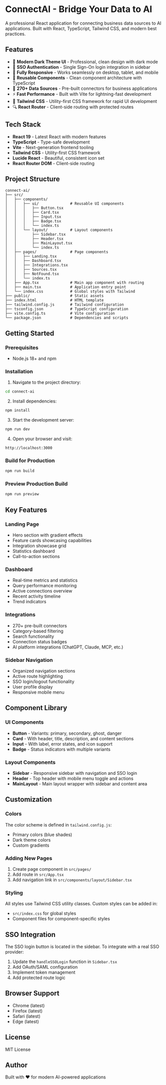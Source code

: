 # ConnectAI - Bridge Your Data to AI

A professional React application for connecting business data sources to AI applications. Built with React, TypeScript, Tailwind CSS, and modern best practices.

## Features

- 🎨 **Modern Dark Theme UI** - Professional, clean design with dark mode
- 🔐 **SSO Authentication** - Single Sign-On login integration in sidebar
- 📱 **Fully Responsive** - Works seamlessly on desktop, tablet, and mobile
- 🧩 **Reusable Components** - Clean component architecture with TypeScript
- 🎯 **270+ Data Sources** - Pre-built connectors for business applications
- ⚡ **Fast Performance** - Built with Vite for lightning-fast development
- 🎨 **Tailwind CSS** - Utility-first CSS framework for rapid UI development
- 🔍 **React Router** - Client-side routing with protected routes

## Tech Stack

- **React 19** - Latest React with modern features
- **TypeScript** - Type-safe development
- **Vite** - Next-generation frontend tooling
- **Tailwind CSS** - Utility-first CSS framework
- **Lucide React** - Beautiful, consistent icon set
- **React Router DOM** - Client-side routing

## Project Structure

```
connect-ai/
├── src/
│   ├── components/
│   │   ├── ui/              # Reusable UI components
│   │   │   ├── Button.tsx
│   │   │   ├── Card.tsx
│   │   │   ├── Input.tsx
│   │   │   ├── Badge.tsx
│   │   │   └── index.ts
│   │   └── layout/          # Layout components
│   │       ├── Sidebar.tsx
│   │       ├── Header.tsx
│   │       ├── MainLayout.tsx
│   │       └── index.ts
│   ├── pages/               # Page components
│   │   ├── Landing.tsx
│   │   ├── Dashboard.tsx
│   │   ├── Integrations.tsx
│   │   ├── Sources.tsx
│   │   ├── NotFound.tsx
│   │   └── index.ts
│   ├── App.tsx              # Main app component with routing
│   ├── main.tsx             # Application entry point
│   └── index.css            # Global styles with Tailwind
├── public/                  # Static assets
├── index.html               # HTML template
├── tailwind.config.js       # Tailwind configuration
├── tsconfig.json            # TypeScript configuration
├── vite.config.ts           # Vite configuration
└── package.json             # Dependencies and scripts
```

## Getting Started

### Prerequisites

- Node.js 18+ and npm

### Installation

1. Navigate to the project directory:
```bash
cd connect-ai
```

2. Install dependencies:
```bash
npm install
```

3. Start the development server:
```bash
npm run dev
```

4. Open your browser and visit:
```
http://localhost:3000
```

### Build for Production

```bash
npm run build
```

### Preview Production Build

```bash
npm run preview
```

## Key Features

### Landing Page
- Hero section with gradient effects
- Feature cards showcasing capabilities
- Integration showcase grid
- Statistics dashboard
- Call-to-action sections

### Dashboard
- Real-time metrics and statistics
- Query performance monitoring
- Active connections overview
- Recent activity timeline
- Trend indicators

### Integrations
- 270+ pre-built connectors
- Category-based filtering
- Search functionality
- Connection status badges
- AI platform integrations (ChatGPT, Claude, MCP, etc.)

### Sidebar Navigation
- Organized navigation sections
- Active route highlighting
- SSO login/logout functionality
- User profile display
- Responsive mobile menu

## Component Library

### UI Components

- **Button** - Variants: primary, secondary, ghost, danger
- **Card** - With header, title, description, and content sections
- **Input** - With label, error states, and icon support
- **Badge** - Status indicators with multiple variants

### Layout Components

- **Sidebar** - Responsive sidebar with navigation and SSO login
- **Header** - Top header with mobile menu toggle and actions
- **MainLayout** - Main layout wrapper with sidebar and content area

## Customization

### Colors

The color scheme is defined in `tailwind.config.js`:
- Primary colors (blue shades)
- Dark theme colors
- Custom gradients

### Adding New Pages

1. Create page component in `src/pages/`
2. Add route in `src/App.tsx`
3. Add navigation link in `src/components/layout/Sidebar.tsx`

### Styling

All styles use Tailwind CSS utility classes. Custom styles can be added in:
- `src/index.css` for global styles
- Component files for component-specific styles

## SSO Integration

The SSO login button is located in the sidebar. To integrate with a real SSO provider:

1. Update the `handleSSOLogin` function in `Sidebar.tsx`
2. Add OAuth/SAML configuration
3. Implement token management
4. Add protected route logic

## Browser Support

- Chrome (latest)
- Firefox (latest)
- Safari (latest)
- Edge (latest)

## License

MIT License

## Author

Built with ❤️ for modern AI-powered applications

